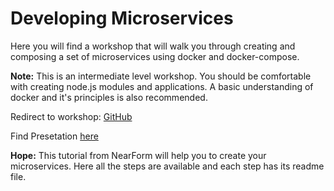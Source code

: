 # Developing Microservices
Here you will find a workshop that will walk you through creating and composing a set of
microservices using docker and docker-compose.

__Note:__ This is an intermediate level workshop. You should be comfortable
with creating node.js modules and applications. A basic understanding of docker
and it's principles is also recommended.


Redirect to workshop: [GitHub](https://github.com/nearform/developing-microservices)

Find Presetation [here](https://github.com/nearform/developing-microservices/blob/master/assets/presentation.pptx)

__Hope:__ This tutorial from NearForm will help you to create your microservices. Here all the steps are available and each step has its readme file.